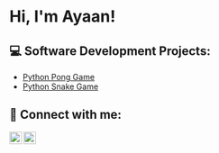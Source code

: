 <h1>Hi, I'm Ayaan! <br/>
<h2>💻 Software Development Projects:</h2>

- [Python Pong Game](https://github.com/AikonDev/PythonPongGame)
- [Python Snake Game](https://github.com/AikonDev/PythonSnakeGame)

<h2>📱 Connect with me:</h2>

[<img align="left" alt="AikonDev | LinkedIn" width="22px" src="https://upload.wikimedia.org/wikipedia/commons/7/7e/LinkedIn_PNG16.png" />][linkedin]
[<img align="left" alt="AikonDev | Instagram" width="22px" src="https://upload.wikimedia.org/wikipedia/commons/thumb/5/58/Instagram-Icon.png/640px-Instagram-Icon.png" />][instagram]

[instagram]: https://www.instagram.com/ayn.jk
[linkedin]: https://www.linkedin.com/in/ayaan-jaman-khan-b0410b34a

